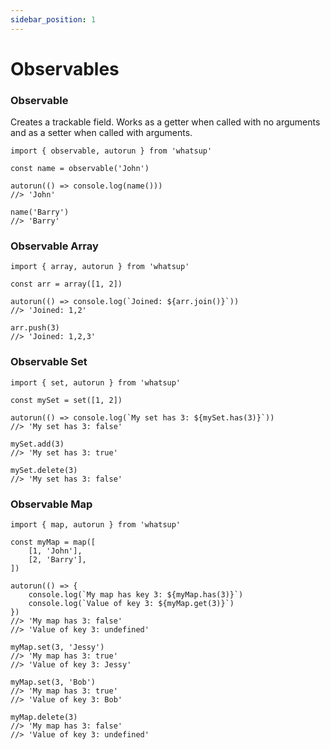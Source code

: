 ```yaml
---
sidebar_position: 1
---
```


# Observables

### Observable

Creates a trackable field. Works as a getter when called with no arguments and as a setter when called with arguments.

```tsx
import { observable, autorun } from 'whatsup'

const name = observable('John')

autorun(() => console.log(name()))
//> 'John'

name('Barry')
//> 'Barry'
```

### Observable Array

```tsx
import { array, autorun } from 'whatsup'

const arr = array([1, 2])

autorun(() => console.log(`Joined: ${arr.join()}`))
//> 'Joined: 1,2'

arr.push(3)
//> 'Joined: 1,2,3'
```

### Observable Set

```tsx
import { set, autorun } from 'whatsup'

const mySet = set([1, 2])

autorun(() => console.log(`My set has 3: ${mySet.has(3)}`))
//> 'My set has 3: false'

mySet.add(3)
//> 'My set has 3: true'

mySet.delete(3)
//> 'My set has 3: false'
```

### Observable Map

```tsx
import { map, autorun } from 'whatsup'

const myMap = map([
    [1, 'John'],
    [2, 'Barry'],
])

autorun(() => {
    console.log(`My map has key 3: ${myMap.has(3)}`)
    console.log(`Value of key 3: ${myMap.get(3)}`)
})
//> 'My map has 3: false'
//> 'Value of key 3: undefined'

myMap.set(3, 'Jessy')
//> 'My map has 3: true'
//> 'Value of key 3: Jessy'

myMap.set(3, 'Bob')
//> 'My map has 3: true'
//> 'Value of key 3: Bob'

myMap.delete(3)
//> 'My map has 3: false'
//> 'Value of key 3: undefined'
```
